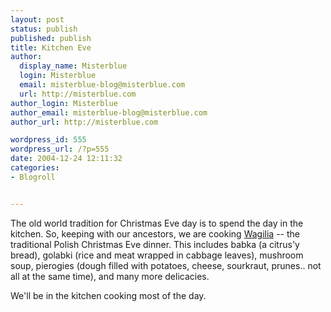 ```yaml
---
layout: post
status: publish
published: publish
title: Kitchen Eve
author:
  display_name: Misterblue
  login: Misterblue
  email: misterblue-blog@misterblue.com
  url: http://misterblue.com
author_login: Misterblue
author_email: misterblue-blog@misterblue.com
author_url: http://misterblue.com

wordpress_id: 555
wordpress_url: /?p=555
date: 2004-12-24 12:11:32
categories:
- Blogroll


---
```

<p>
The old world tradition for Christmas Eve day is to spend the day in the kitchen.
So, keeping with our ancestors, we are cooking
<a href="http://www.santas.net/polishchristmas.htm">Wagilia</a> -- the traditional Polish Christmas Eve dinner.
This includes babka (a citrus'y bread),
golabki (rice and meat wrapped in cabbage leaves),
mushroom soup,
pierogies (dough filled with potatoes, cheese, sourkraut, prunes.. not all at the
same time),
and many more delicacies.
</p>
<p>
We'll be in the <a href-"http://christmascam.us/">kitchen</a>
 cooking most of the day.</p>
